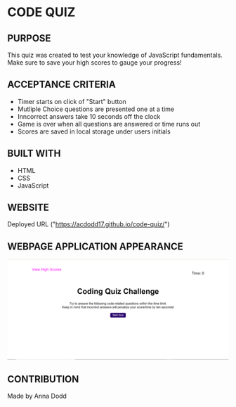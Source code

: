 # CODE QUIZ

## PURPOSE
This quiz was created to test your knowledge of JavaScript fundamentals. Make sure to save your high scores to gauge your progress!

## ACCEPTANCE CRITERIA 
- Timer starts on click of "Start" button
- Mutliple Choice questions are presented one at a time
- Inncorrect answers take 10 seconds off the clock
- Game is over when all questions are answered or time runs out
- Scores are saved in local storage under users initials

## BUILT WITH
- HTML
- CSS
- JavaScript

## WEBSITE

Deployed URL ("https://acdodd17.github.io/code-quiz/")

## WEBPAGE APPLICATION APPEARANCE 
![Screenshot of webpage](./assets/webpage.png)

## CONTRIBUTION 
Made by Anna Dodd 